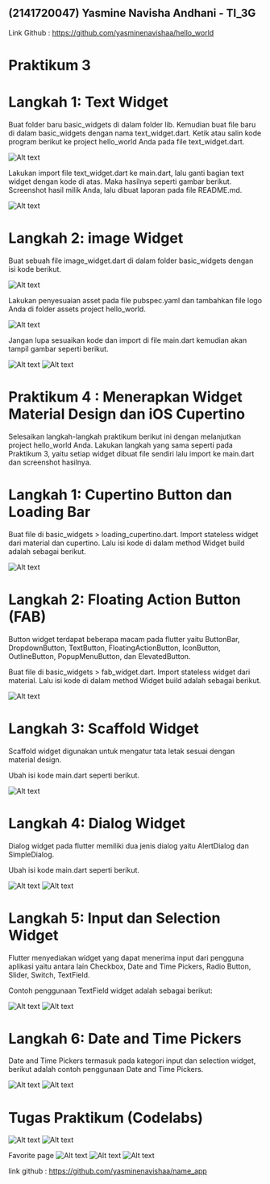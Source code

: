 ## **(2141720047) Yasmine Navisha Andhani - TI_3G**
Link Github : https://github.com/yasminenavishaa/hello_world


# Praktikum 3

# Langkah 1: Text Widget
Buat folder baru basic_widgets di dalam folder lib. Kemudian buat file baru di dalam basic_widgets dengan nama text_widget.dart. Ketik atau salin kode program berikut ke project hello_world Anda pada file text_widget.dart.

![Alt text](image.png)

Lakukan import file text_widget.dart ke main.dart, lalu ganti bagian text widget dengan kode di atas. Maka hasilnya seperti gambar berikut. Screenshot hasil milik Anda, lalu dibuat laporan pada file README.md.

![Alt text](image-1.png)

# Langkah 2: image Widget
Buat sebuah file image_widget.dart di dalam folder basic_widgets dengan isi kode berikut.

![Alt text](image-2.png)

Lakukan penyesuaian asset pada file pubspec.yaml dan tambahkan file logo Anda di folder assets project hello_world.

![Alt text](image-3.png)

Jangan lupa sesuaikan kode dan import di file main.dart kemudian akan tampil gambar seperti berikut.

![Alt text](image-4.png)
![Alt text](image-5.png)


# Praktikum 4 : Menerapkan Widget Material Design dan iOS Cupertino
Selesaikan langkah-langkah praktikum berikut ini dengan melanjutkan project hello_world Anda. Lakukan langkah yang sama seperti pada Praktikum 3, yaitu setiap widget dibuat file sendiri lalu import ke main.dart dan screenshot hasilnya.

# Langkah 1: Cupertino Button dan Loading Bar
Buat file di basic_widgets > loading_cupertino.dart. Import stateless widget dari material dan cupertino. Lalu isi kode di dalam method Widget build adalah sebagai berikut.

![Alt text](image-6.png)

# Langkah 2: Floating Action Button (FAB)
Button widget terdapat beberapa macam pada flutter yaitu ButtonBar, DropdownButton, TextButton, FloatingActionButton, IconButton, OutlineButton, PopupMenuButton, dan ElevatedButton.

Buat file di basic_widgets > fab_widget.dart. Import stateless widget dari material. Lalu isi kode di dalam method Widget build adalah sebagai berikut.

![Alt text](image-7.png)

# Langkah 3: Scaffold Widget
Scaffold widget digunakan untuk mengatur tata letak sesuai dengan material design.

Ubah isi kode main.dart seperti berikut.

![Alt text](image-8.png)

# Langkah 4: Dialog Widget
Dialog widget pada flutter memiliki dua jenis dialog yaitu AlertDialog dan SimpleDialog.

Ubah isi kode main.dart seperti berikut.

![Alt text](image-9.png)
![Alt text](image-10.png)

# Langkah 5: Input dan Selection Widget
Flutter menyediakan widget yang dapat menerima input dari pengguna aplikasi yaitu antara lain Checkbox, Date and Time Pickers, Radio Button, Slider, Switch, TextField.

Contoh penggunaan TextField widget adalah sebagai berikut:

![Alt text](image-11.png)
![Alt text](image-12.png)

# Langkah 6: Date and Time Pickers
Date and Time Pickers termasuk pada kategori input dan selection widget, berikut adalah contoh penggunaan Date and Time Pickers.

![Alt text](image-13.png)
![Alt text](image-14.png)

# Tugas Praktikum (Codelabs)

![Alt text](image-15.png)
![Alt text](image-16.png)

Favorite page
![Alt text](image-17.jpg)
![Alt text](image-18.jpg)
![Alt text](image-19.jpg)

link github : https://github.com/yasminenavishaa/name_app

